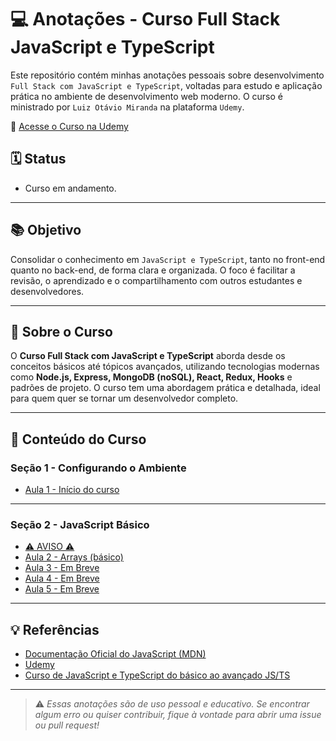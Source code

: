 # 💻 Anotações - Curso Full Stack JavaScript e TypeScript

Este repositório contém minhas anotações pessoais sobre desenvolvimento ``Full Stack com JavaScript e TypeScript``, voltadas para estudo e aplicação prática no ambiente de desenvolvimento web moderno. O curso é ministrado por ``Luiz Otávio Miranda`` na plataforma ``Udemy``.

🔗 [Acesse o Curso na Udemy](https://www.udemy.com/course/curso-de-javascript-moderno-do-basico-ao-avancado/)

## 🗓️ Status

- Curso em andamento.

---

## 📚 Objetivo

Consolidar o conhecimento em ``JavaScript e TypeScript``, tanto no front-end quanto no back-end, de forma clara e organizada. O foco é facilitar a revisão, o aprendizado e o compartilhamento com outros estudantes e desenvolvedores.

---

## 📌 Sobre o Curso

O **Curso Full Stack com JavaScript e TypeScript** aborda desde os conceitos básicos até tópicos avançados, utilizando tecnologias modernas como **Node.js, Express, MongoDB (noSQL), React, Redux, Hooks** e padrões de projeto. O curso tem uma abordagem prática e detalhada, ideal para quem quer se tornar um desenvolvedor completo.

---

## 📖 Conteúdo do Curso

### Seção 1 - Configurando o Ambiente

- [Aula 1 - Início do curso](./Seção%201/README.md)

---

### Seção 2 - JavaScript Básico

- [⚠️ AVISO ⚠️](./Seção%202/README.md#aviso)
- [Aula 2 - Arrays (básico)](./Seção%202/README.md#aula-2---arrays-básico)
- [Aula 3 - Em Breve](./Seção%202/README.md)
- [Aula 4 - Em Breve](./Seção%202/README.md)
- [Aula 5 - Em Breve](./Seção%202/README.md)

---

## 💡 Referências

- [Documentação Oficial do JavaScript (MDN)](https://developer.mozilla.org/pt-BR/docs/Web/JavaScript)
- [Udemy](https://www.udemy.com/)
- [Curso de JavaScript e TypeScript do básico ao avançado JS/TS](https://www.udemy.com/course/curso-de-javascript-moderno-do-basico-ao-avancado/)

---

> ⚠️ _Essas anotações são de uso pessoal e educativo. Se encontrar algum erro ou quiser contribuir, fique à vontade para abrir uma issue ou pull request!_
